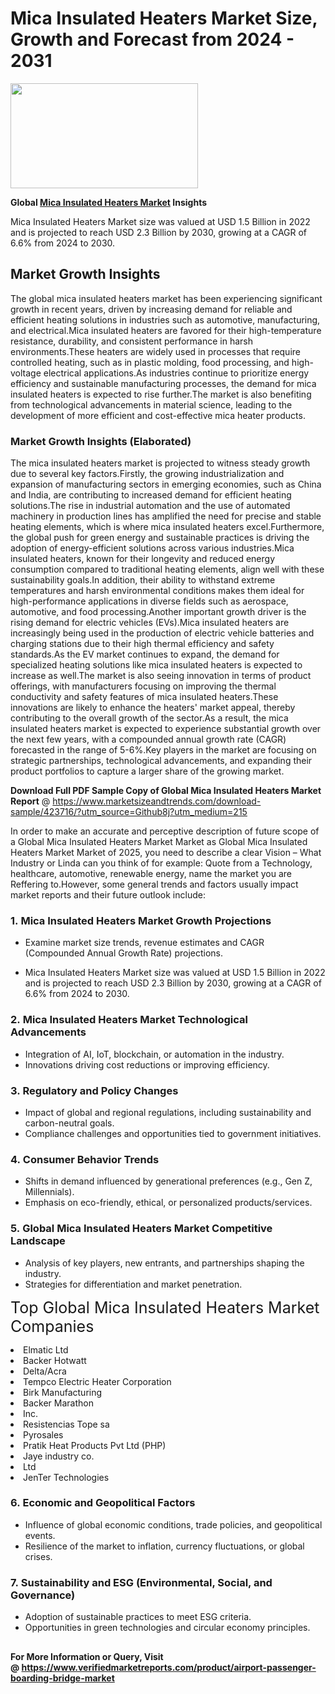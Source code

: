 <H1>Mica Insulated Heaters Market Size, Growth and Forecast from 2024 - 2031</H1><img class="aligncenter size-medium wp-image-584254" src="https://thirdeyenews.in/wp-content/uploads/2024/09/Global-Market-Research-300x168.jpeg" alt="" width="300" height="168" /><p><strong>Global&nbsp;<a href="https://www.marketsizeandtrends.com/download-sample/423716/?utm_source=Github8j?utm_medium=215">Mica Insulated Heaters Market</a> Insights</strong></p><p>Mica Insulated Heaters Market size was valued at USD 1.5 Billion in 2022 and is projected to reach USD 2.3 Billion by 2030, growing at a CAGR of 6.6% from 2024 to 2030.</p><p><h2>Market Growth Insights</h2> The global mica insulated heaters market has been experiencing significant growth in recent years, driven by increasing demand for reliable and efficient heating solutions in industries such as automotive, manufacturing, and electrical.Mica insulated heaters are favored for their high-temperature resistance, durability, and consistent performance in harsh environments.These heaters are widely used in processes that require controlled heating, such as in plastic molding, food processing, and high-voltage electrical applications.As industries continue to prioritize energy efficiency and sustainable manufacturing processes, the demand for mica insulated heaters is expected to rise further.The market is also benefiting from technological advancements in material science, leading to the development of more efficient and cost-effective mica heater products. <h3>Market Growth Insights (Elaborated)</h3> The mica insulated heaters market is projected to witness steady growth due to several key factors.Firstly, the growing industrialization and expansion of manufacturing sectors in emerging economies, such as China and India, are contributing to increased demand for efficient heating solutions.The rise in industrial automation and the use of automated machinery in production lines has amplified the need for precise and stable heating elements, which is where mica insulated heaters excel.Furthermore, the global push for green energy and sustainable practices is driving the adoption of energy-efficient solutions across various industries.Mica insulated heaters, known for their longevity and reduced energy consumption compared to traditional heating elements, align well with these sustainability goals.In addition, their ability to withstand extreme temperatures and harsh environmental conditions makes them ideal for high-performance applications in diverse fields such as aerospace, automotive, and food processing.Another important growth driver is the rising demand for electric vehicles (EVs).Mica insulated heaters are increasingly being used in the production of electric vehicle batteries and charging stations due to their high thermal efficiency and safety standards.As the EV market continues to expand, the demand for specialized heating solutions like mica insulated heaters is expected to increase as well.The market is also seeing innovation in terms of product offerings, with manufacturers focusing on improving the thermal conductivity and safety features of mica insulated heaters.These innovations are likely to enhance the heaters' market appeal, thereby contributing to the overall growth of the sector.As a result, the mica insulated heaters market is expected to experience substantial growth over the next few years, with a compounded annual growth rate (CAGR) forecasted in the range of 5-6%.Key players in the market are focusing on strategic partnerships, technological advancements, and expanding their product portfolios to capture a larger share of the growing market.</p><p><span class=""><strong>Download Full PDF Sample Copy of Global Mica Insulated Heaters Market Report</strong> @ <a href="https://www.marketsizeandtrends.com/download-sample/423716/?utm_source=Github8j?utm_medium=215" target="_blank">https://www.marketsizeandtrends.com/download-sample/423716/?utm_source=Github8j?utm_medium=215</a></span></p><p>In order to make an accurate and perceptive description of future scope of a Global&nbsp;Mica Insulated Heaters Market Market as Global&nbsp;Mica Insulated Heaters Market Market of 2025, you need to describe a clear Vision &ndash; What Industry or Linda can you think of for example: Quote from a Technology, healthcare, automotive, renewable energy, name the market you are Reffering to.However, some general trends and factors usually impact market reports and their future outlook include:</p><h3>1.&nbsp;<strong>Mica Insulated Heaters Market Growth Projections</strong></h3><ul><li>Examine market size trends, revenue estimates and CAGR (Compounded Annual Growth Rate) projections.</li><li><p>Mica Insulated Heaters Market size was valued at USD 1.5 Billion in 2022 and is projected to reach USD 2.3 Billion by 2030, growing at a CAGR of 6.6% from 2024 to 2030.</p></li></ul><h3>2.&nbsp;<strong>Mica Insulated Heaters Market Technological Advancements</strong></h3><ul><li>Integration of AI, IoT, blockchain, or automation in the industry.</li><li>Innovations driving cost reductions or improving efficiency.</li></ul><h3>3.&nbsp;<strong>Regulatory and Policy Changes</strong></h3><ul><li>Impact of global and regional regulations, including sustainability and carbon-neutral goals.</li><li>Compliance challenges and opportunities tied to government initiatives.</li></ul><h3>4.&nbsp;<strong>Consumer Behavior Trends</strong></h3><ul><li>Shifts in demand influenced by generational preferences (e.g., Gen Z, Millennials).</li><li>Emphasis on eco-friendly, ethical, or personalized products/services.</li></ul><h3>5.&nbsp;<strong>Global Mica Insulated Heaters Market Competitive Landscape</strong></h3><ul><li>Analysis of key players, new entrants, and partnerships shaping the industry.</li><li>Strategies for differentiation and market penetration.</li></ul><p data-pm-slice="1 1 []"><span style="color: inherit; font-family: inherit; font-size: 25px;">Top Global Mica Insulated Heaters Market Companies</span></p><div class="" data-test-id=""><p><li>Elmatic Ltd</li><li> Backer Hotwatt</li><li> Delta/Acra</li><li> Tempco Electric Heater Corporation</li><li> Birk Manufacturing</li><li> Backer Marathon</li><li> Inc.</li><li> Resistencias Tope sa</li><li> Pyrosales</li><li> Pratik Heat Products Pvt Ltd (PHP)</li><li> Jaye industry co.</li><li> Ltd</li><li> JenTer Technologies</li></p></div><h3>6.&nbsp;<strong>Economic and Geopolitical Factors</strong></h3><ul><li>Influence of global economic conditions, trade policies, and geopolitical events.</li><li>Resilience of the market to inflation, currency fluctuations, or global crises.</li></ul><h3>7.&nbsp;<strong>Sustainability and ESG (Environmental, Social, and Governance)</strong></h3><ul><li>Adoption of sustainable practices to meet ESG criteria.</li><li>Opportunities in green technologies and circular economy principles.</li></ul><h2><strong style="font-size: 14px;">For More Information or Query, Visit @&nbsp;</strong><a style="background-color: #ffffff; font-size: 14px;" href="https://www.marketsizeandtrends.com/report/mica-insulated-heaters-market/" target="_blank">https://www.verifiedmarketreports.com/product/airport-passenger-boarding-bridge-market</a></h2>